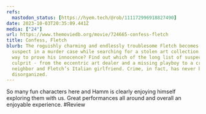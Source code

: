 ```yaml
---
refs:
  mastodon_status: [https://hyem.tech/@rob/111172996918827490]
date: 2023-10-03T20:35:09.441Z
media: ["24"]
url: https://www.themoviedb.org/movie/724665-confess-fletch
title: Confess, Fletch
blurb: The roguishly charming and endlessly troublesome Fletch becomes the prime
  suspect in a murder case while searching for a stolen art collection. The only
  way to prove his innocence? Find out which of the long list of suspects is the
  culprit - from the eccentric art dealer and a missing playboy to a crazy
  neighbor and Fletch’s Italian girlfriend. Crime, in fact, has never been this
  disorganized.
---
```


So many fun characters here and Hamm is clearly enjoying himself exploring them with us. Great performances all around and overall an enjoyable experience. #Review
